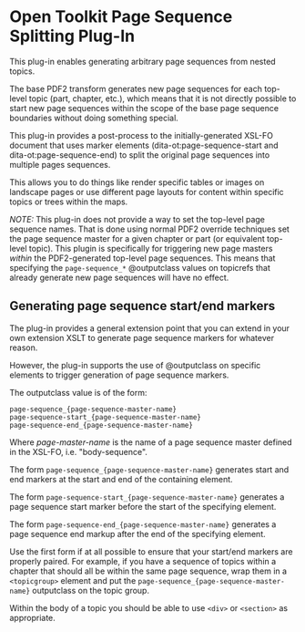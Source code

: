 # Open Toolkit Page Sequence Splitting Plug-In

This plug-in enables generating arbitrary page sequences from nested topics.

The base PDF2 transform generates new page sequences for each top-level topic (part, chapter, etc.), which means that it is not directly possible to start new page sequences within the scope of the base page sequence boundaries without doing something special.

This plug-in provides a post-process to the initially-generated XSL-FO document that uses marker elements (dita-ot:page-sequence-start and dita-ot:page-sequence-end) to split the original page sequences into multiple pages sequences.

This allows you to do things like render specific tables or images on landscape pages or use different page layouts for content within specific topics or trees within the maps.

*NOTE:* This plug-in does not provide a way to set the top-level page sequence names. That is done using normal PDF2 override techniques set the page sequence master for a given chapter or part (or equivalent top-level topic). This plugin is specifically for triggering new page masters *within* the PDF2-generated top-level page sequences. This means that specifying the `page-sequence_*` @outputclass values on topicrefs that already generate new page sequences will have no effect.

## Generating page sequence start/end markers

The plug-in provides a general extension point that you can extend in your own extension XSLT to generate page sequence markers for whatever reason.

However, the plug-in supports the use of @outputclass on specific elements to trigger generation of page sequence markers.

The outputclass value is of the form:

```
page-sequence_{page-sequence-master-name}
page-sequence-start_{page-sequence-master-name}
page-sequence-end_{page-sequence-master-name}
```

Where _page-master-name_ is the name of a page sequence master defined in the XSL-FO, i.e. "body-sequence".

The form `page-sequence_{page-sequence-master-name}` generates start and end markers at the start and end of the containing element.

The form `page-sequence-start_{page-sequence-master-name}` generates a page sequence start marker before the start of the specifying element.

The form `page-sequence-end_{page-sequence-master-name}` generates a page sequence end markup after the end of the specifying element.

Use the first form if at all possible to ensure that your start/end markers are properly paired. For example, if you have a sequence of topics within a chapter that should all be within the same page sequence, wrap them in a `<topicgroup>` element and put the `page-sequence_{page-sequence-master-name}` outputclass on the topic group.

Within the body of a topic you should be able to use `<div>` or `<section>` as appropriate.

